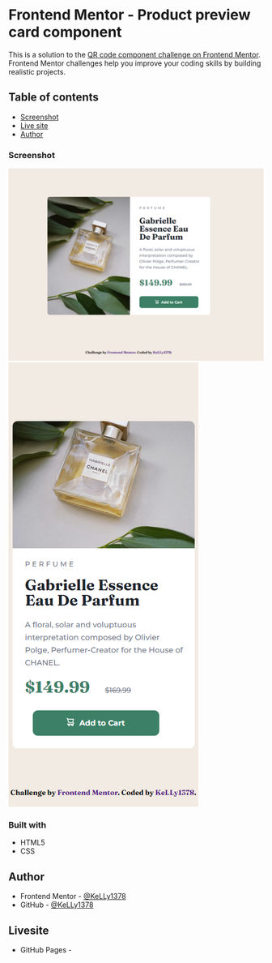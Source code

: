 # Frontend Mentor - Product preview card component

This is a solution to the [QR code component challenge on Frontend Mentor](https://www.frontendmentor.io/challenges/product-preview-card-component-GO7UmttRfa). Frontend Mentor challenges help you improve your coding skills by building realistic projects. 

## Table of contents
- [Screenshot](#screenshot)
- [Live site](#livesite)
- [Author](#author)
### Screenshot

![](./screenshot-desktop.png)
![](./screenshot-mobile.png)

### Built with

- HTML5 
- CSS

## Author
- Frontend Mentor - [@KeLLy1378](https://www.frontendmentor.io/profile/KeLLy1378)
- GitHub - [@KeLLy1378](https://github.com/KeLLy1378)

## Livesite
- GitHub Pages - 